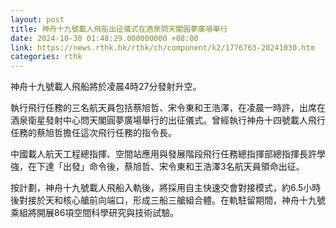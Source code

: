 ```yaml
---
layout: post
title: 神舟十九號載人飛船出征儀式在酒泉問天閣圓夢廣場舉行
date: 2024-10-30 01:48:29.000000000 +08:00
link: https://news.rthk.hk/rthk/ch/component/k2/1776763-20241030.htm
categories: rthk
---
```


神舟十九號載人飛船將於凌晨4時27分發射升空。

執行飛行任務的三名航天員包括蔡旭哲、宋令東和王浩澤，在凌晨一時許，出席在酒泉衛星發射中心問天閣圓夢廣場舉行的出征儀式。曾經執行神舟十四號載人飛行任務的蔡旭哲擔任這次飛行任務的指令長。

中國載人航天工程總指揮、空間站應用與發展階段飛行任務總指揮部總指揮長許學強，在下達「出發」命令後，蔡旭哲、宋令東和王浩澤3名航天員領命出征。

按計劃，神舟十九號載人飛船入軌後，將採用自主快速交會對接模式，約6.5小時後對接於天和核心艙前向端口，形成三船三艙組合體。在軌駐留期間，神舟十九號乘組將開展86項空間科學研究與技術試驗。
